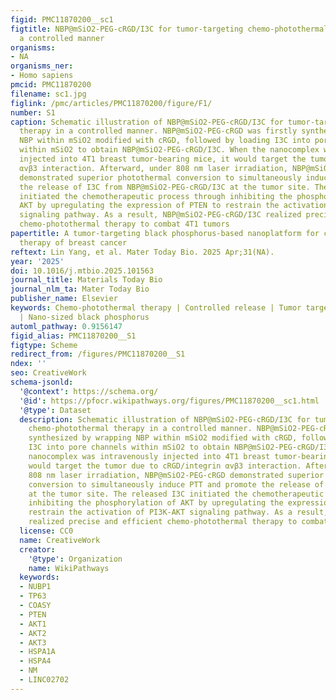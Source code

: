 ```yaml
---
figid: PMC11870200__sc1
figtitle: NBP@mSiO2-PEG-cRGD/I3C for tumor-targeting chemo-photothermal therapy in
  a controlled manner
organisms:
- NA
organisms_ner:
- Homo sapiens
pmcid: PMC11870200
filename: sc1.jpg
figlink: /pmc/articles/PMC11870200/figure/F1/
number: S1
caption: Schematic illustration of NBP@mSiO2-PEG-cRGD/I3C for tumor-targeting chemo-photothermal
  therapy in a controlled manner. NBP@mSiO2-PEG-cRGD was firstly synthesized by wrapping
  NBP within mSiO2 modified with cRGD, followed by loading I3C into pore channels
  within mSiO2 to obtain NBP@mSiO2-PEG-cRGD/I3C. When the nanocomplex was intravenously
  injected into 4T1 breast tumor-bearing mice, it would target the tumor due to cRGD/integrin
  αvβ3 interaction. Afterward, under 808 nm laser irradiation, NBP@mSiO2-PEG-cRGD
  demonstrated superior photothermal conversion to simultaneously induce PTT and promote
  the release of I3C from NBP@mSiO2-PEG-cRGD/I3C at the tumor site. The released I3C
  initiated the chemotherapeutic process through inhibiting the phosphorylation of
  AKT by upregulating the expression of PTEN to restrain the activation of PI3K-AKT
  signaling pathway. As a result, NBP@mSiO2-PEG-cRGD/I3C realized precise and efficient
  chemo-photothermal therapy to combat 4T1 tumors
papertitle: A tumor-targeting black phosphorus-based nanoplatform for controlled chemo-photothermal
  therapy of breast cancer
reftext: Lin Yang, et al. Mater Today Bio. 2025 Apr;31(NA).
year: '2025'
doi: 10.1016/j.mtbio.2025.101563
journal_title: Materials Today Bio
journal_nlm_ta: Mater Today Bio
publisher_name: Elsevier
keywords: Chemo-photothermal therapy | Controlled release | Tumor targeting | Indole-3-carbinol
  | Nano-sized black phosphorus
automl_pathway: 0.9156147
figid_alias: PMC11870200__S1
figtype: Scheme
redirect_from: /figures/PMC11870200__S1
ndex: ''
seo: CreativeWork
schema-jsonld:
  '@context': https://schema.org/
  '@id': https://pfocr.wikipathways.org/figures/PMC11870200__sc1.html
  '@type': Dataset
  description: Schematic illustration of NBP@mSiO2-PEG-cRGD/I3C for tumor-targeting
    chemo-photothermal therapy in a controlled manner. NBP@mSiO2-PEG-cRGD was firstly
    synthesized by wrapping NBP within mSiO2 modified with cRGD, followed by loading
    I3C into pore channels within mSiO2 to obtain NBP@mSiO2-PEG-cRGD/I3C. When the
    nanocomplex was intravenously injected into 4T1 breast tumor-bearing mice, it
    would target the tumor due to cRGD/integrin αvβ3 interaction. Afterward, under
    808 nm laser irradiation, NBP@mSiO2-PEG-cRGD demonstrated superior photothermal
    conversion to simultaneously induce PTT and promote the release of I3C from NBP@mSiO2-PEG-cRGD/I3C
    at the tumor site. The released I3C initiated the chemotherapeutic process through
    inhibiting the phosphorylation of AKT by upregulating the expression of PTEN to
    restrain the activation of PI3K-AKT signaling pathway. As a result, NBP@mSiO2-PEG-cRGD/I3C
    realized precise and efficient chemo-photothermal therapy to combat 4T1 tumors
  license: CC0
  name: CreativeWork
  creator:
    '@type': Organization
    name: WikiPathways
  keywords:
  - NUBP1
  - TP63
  - COASY
  - PTEN
  - AKT1
  - AKT2
  - AKT3
  - HSPA1A
  - HSPA4
  - NM
  - LINC02702
---
```

